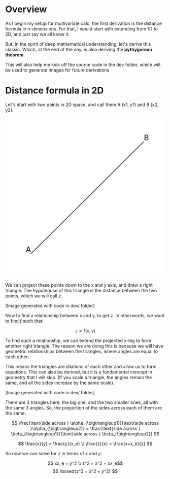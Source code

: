 # Overview
As I begin my setup for multivariate calc, the first derivation is the distance formula in n-dimensions. For that, I would start with extending from 1D to 2D, and just say we all know it.

But, in the spirit of deep mathematical understanding, let's derive this classic. Which, at the end of the day, is also deriving the **pythygorean theorem**.

This will also help me kick off the source code in the dev folder, which will be used to generate images for future derivations.

# Distance formula in 2D
Let's start with two points in 2D space, and call them A (x1, y1) and B (x2, y2).

![Image of a line](/data/applied-math/other/Figure_1.png)

We can project these points down to the x and y axis, and draw a right triangle. The hypotenuse of this triangle is the distance between the two points, which we will call $z$.

[Image generated with code in dev/ folder]

Now to find a relationship between x and y, to get z. In otherwords, we want to find $f$ such that:

$$z = f(x, y)$$

To find such a relationship, we can extend the projected x-leg to form another right triangle. The reason we are doing this is because we will have geometric relationships between the triangles, where angles are equal to each other. 

This means the triangles are dilations of each other and allow us to form equations. This can also be derived, but it is a fundemental concept in geometry that I will skip. (If you scale a triangle, the angles remain the same, and all the sides increase by the same scale).

[Image generated with code in dev/ folder]

There are 3 triangles here, the big one, and the two smaller ones, all with the same 3 angles. So, the proportion of the sides across each of them are the same:

$$ 
\frac{\text{side across } \alpha_{\bigtriangleup1}}{\text{side across }\alpha_{\bigtriangleup2}} = \frac{\text{side across } \beta_{\bigtriangleup1}}{\text{side across } \beta_{\bigtriangleup2}}
$$

$$
\frac{x}{y} = \frac{y}{x_e} \\
\frac{z}{x} = \frac{x+x_e}{z}
$$

So now we can solve for $z$ in terms of $x$ and $y$: 

$$ xx_e = y^2 \\
z^2 = x^2 + xx_e$$
$$ \boxed{z^2 = x^2 + y^2} $$
